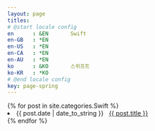 ```yaml
---
layout: page
titles:
# @start locale config
en      : &EN       Swift
en-GB   : *EN
en-US   : *EN
en-CA   : *EN
en-AU   : *EN
ko      : &KO       스위프트
ko-KR   : *KO
# @end locale config
key: page-spring
---
```


<div id="archives">
{% for post in site.categories.Swift %}
<li><span>{{ post.date | date_to_string }}</span> &nbsp; <a href="{{ post.url }}">{{ post.title }}</a></li>
{% endfor %}
</div>
